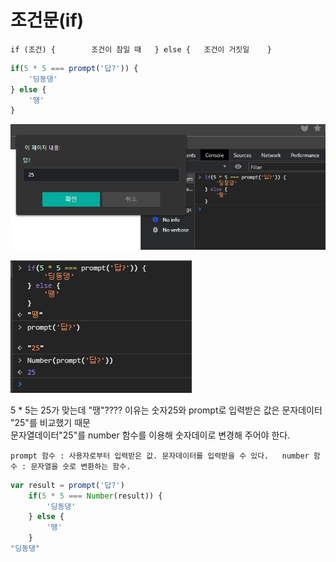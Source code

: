 # 조건문\(if\)

`if (조건) {       
 조건이 참일 때  
} else {  
 조건이 거짓일   
}`

```javascript
if(5 * 5 === prompt('답?')) {
    '딩동댕'
} else {
    '땡'
} 
```

![](../.gitbook/assets/image%20%281%29.png)

![](../.gitbook/assets/image%20%286%29.png)

5 \* 5는 25가 맞는데 "땡"???? 이유는 숫자25와 prompt로 입력받은 값은 문자데이터 "25"를 비교했기 때문  
문자열데이터"25"를 number 함수를 이용해 숫자데이로 변경해 주어야 한다.

`prompt 함수 : 사용자로부터 입력받은 값. 문자데이터를 입력받을 수 있다.  
number 함수 : 문자열을 숫로 변환하는 함수.`

```javascript
var result = prompt('답?')
    if(5 * 5 === Number(result)) {
        '딩동댕'
    } else {
        '땡'
    }
"딩동댕"
```

